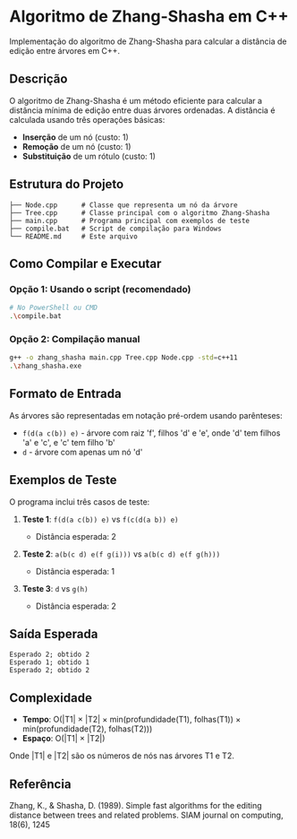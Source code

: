 # Algoritmo de Zhang-Shasha em C++

Implementação do algoritmo de Zhang-Shasha para calcular a distância de edição entre árvores em C++.

## Descrição

O algoritmo de Zhang-Shasha é um método eficiente para calcular a distância mínima de edição entre duas árvores ordenadas. A distância é calculada usando três operações básicas:
- **Inserção** de um nó (custo: 1)
- **Remoção** de um nó (custo: 1) 
- **Substituição** de um rótulo (custo: 1)

## Estrutura do Projeto

```
├── Node.cpp      # Classe que representa um nó da árvore
├── Tree.cpp      # Classe principal com o algoritmo Zhang-Shasha
├── main.cpp      # Programa principal com exemplos de teste
├── compile.bat   # Script de compilação para Windows
└── README.md     # Este arquivo
```

## Como Compilar e Executar

### Opção 1: Usando o script (recomendado)
```bash
# No PowerShell ou CMD
.\compile.bat
```

### Opção 2: Compilação manual
```bash
g++ -o zhang_shasha main.cpp Tree.cpp Node.cpp -std=c++11
.\zhang_shasha.exe
```

## Formato de Entrada

As árvores são representadas em notação pré-ordem usando parênteses:
- `f(d(a c(b)) e)` - árvore com raiz 'f', filhos 'd' e 'e', onde 'd' tem filhos 'a' e 'c', e 'c' tem filho 'b'
- `d` - árvore com apenas um nó 'd'

## Exemplos de Teste

O programa inclui três casos de teste:

1. **Teste 1**: `f(d(a c(b)) e)` vs `f(c(d(a b)) e)`
   - Distância esperada: 2

2. **Teste 2**: `a(b(c d) e(f g(i)))` vs `a(b(c d) e(f g(h)))`
   - Distância esperada: 1

3. **Teste 3**: `d` vs `g(h)`
   - Distância esperada: 2

## Saída Esperada

```
Esperado 2; obtido 2
Esperado 1; obtido 1
Esperado 2; obtido 2
```

## Complexidade

- **Tempo**: O(|T1| × |T2| × min(profundidade(T1), folhas(T1)) × min(profundidade(T2), folhas(T2)))
- **Espaço**: O(|T1| × |T2|)

Onde |T1| e |T2| são os números de nós nas árvores T1 e T2.

## Referência

Zhang, K., & Shasha, D. (1989). Simple fast algorithms for the editing distance between trees and related problems. SIAM journal on computing, 18(6), 1245